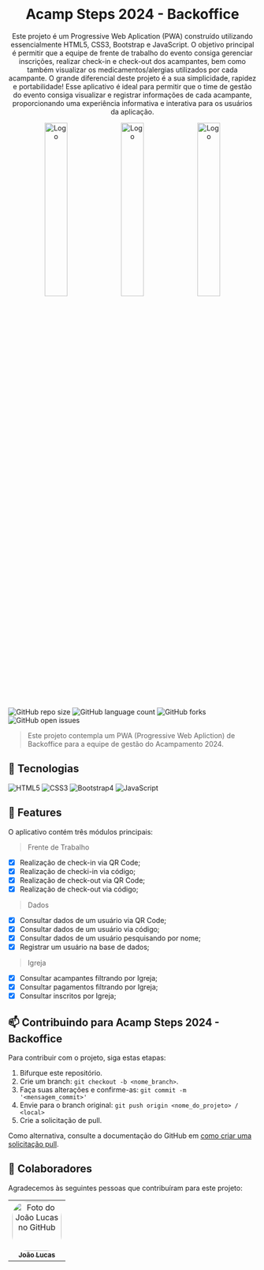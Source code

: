 <br/>
<h1 align="center"> Acamp Steps 2024 - Backoffice</h1>

<p align="center">Este projeto é um Progressive Web Aplication (PWA) construído utilizando essencialmente HTML5, CSS3, Bootstrap e JavaScript. O objetivo principal é permitir que a equipe de frente de trabalho do evento consiga gerenciar inscrições, realizar check-in e check-out dos acampantes, bem como também visualizar os medicamentos/alergias utilizados por cada acampante. O grande diferencial deste projeto é a sua simplicidade, rapidez e portabilidade!
Esse aplicativo é ideal para permitir que o time de gestão do evento consiga visualizar e registrar informações de cada acampante, proporcionando uma experiência informativa e interativa para os usuários da aplicação.</p>

<p align="center">
  <img src="https://github.com/Acamp-Steps-2024/Acamp-Steps-2024/assets/83319546/03371770-a284-478a-84fa-18a4c452be88" alt="Logo" width="30%">
  <img src="https://github.com/Acamp-Steps-2024/Acamp-Steps-2024/assets/83319546/b8f94e5c-de88-430d-9756-359872b7d0bb" alt="Logo" width="30%">
  <img src="https://github.com/Acamp-Steps-2024/Acamp-Steps-2024/assets/83319546/353e3d01-2a3c-42e1-ab1d-25e933d1c9f5" alt="Logo" width="30%">
</p>

![GitHub repo size](https://img.shields.io/github/repo-size/joaolucasp/Acamp2023-Backoffice)
![GitHub language count](https://img.shields.io/github/languages/count/joaolucasp/Acamp2023-Backoffice?style=plastic)
![GitHub forks](https://img.shields.io/github/forks/joaolucasp/Acamp2023-Backoffice)
![GitHub open issues](https://img.shields.io/github/issues/joaolucasp/Acamp2023-Backoffice)



> Este projeto contempla um PWA (Progressive Web Apliction) de Backoffice para a equipe de gestão do Acampamento 2024.

## 🔎 Tecnologias

<img alt="HTML5" src="https://img.shields.io/badge/html5-%23E34F26.svg?&style=for-the-badge&logo=html5&logoColor=white"/> <img alt="CSS3" src="https://img.shields.io/badge/css3-%231572B6.svg?&style=for-the-badge&logo=css3&logoColor=white"/> <img alt="Bootstrap4" src="https://img.shields.io/badge/Bootstrap-563D7C?style=for-the-badge&logo=bootstrap&logoColor=white"/> <img alt="JavaScript" src="https://img.shields.io/badge/javascript-%23323330.svg?&style=for-the-badge&logo=javascript&logoColor=%23F7DF1E"/>

## 📲 Features

O aplicativo contém três módulos principais:

> Frente de Trabalho
- [X] Realização de check-in via QR Code;
- [X] Realização de checki-in via código;
- [X] Realização de check-out via QR Code;
- [X] Realização de check-out via código;

> Dados
- [X] Consultar dados de um usuário via QR Code;
- [X] Consultar dados de um usuário via código;
- [X] Consultar dados de um usuário pesquisando por nome;
- [X] Registrar um usuário na base de dados;

> Igreja
- [X] Consultar acampantes filtrando por Igreja;
- [X] Consultar pagamentos filtrando por Igreja;
- [X] Consultar inscritos por Igreja;

## 📫 Contribuindo para Acamp Steps 2024 - Backoffice

Para contribuir com o projeto, siga estas etapas:

1. Bifurque este repositório.
2. Crie um branch: `git checkout -b <nome_branch>`.
3. Faça suas alterações e confirme-as: `git commit -m '<mensagem_commit>'`
4. Envie para o branch original: `git push origin <nome_do_projeto> / <local>`
5. Crie a solicitação de pull.

Como alternativa, consulte a documentação do GitHub em [como criar uma solicitação pull](https://help.github.com/en/github/collaborating-with-issues-and-pull-requests/creating-a-pull-request).

## 🤝 Colaboradores

Agradecemos às seguintes pessoas que contribuíram para este projeto:

<table>
  <tr>
    <td align="center">
      <a href="#">
        <img style="border-radius: 30px;" src="https://avatars.githubusercontent.com/u/83319546?v=4" width="100px;" alt="Foto do João Lucas no GitHub"/><br>
        <sub>
          <b>João Lucas</b>
        </sub>
      </a>
    </td>
  </tr>
</table>
